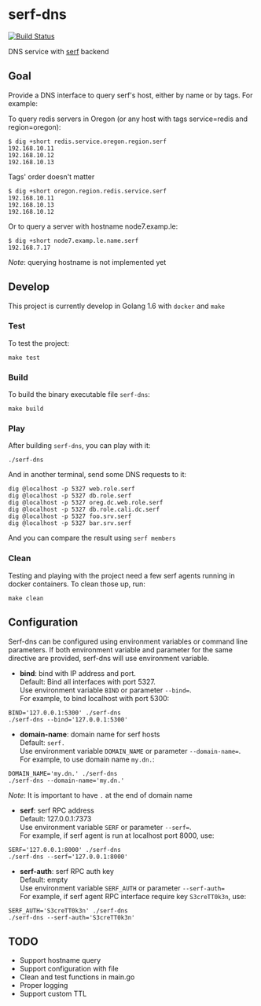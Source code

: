 # serf-dns

[![Build Status](https://travis-ci.org/phamhongviet/serf-dns.svg?branch=master)](https://travis-ci.org/phamhongviet/serf-dns)

DNS service with [serf](https://www.serfdom.io "Hashicorp's Serf") backend

## Goal

Provide a DNS interface to query serf's host, either by name or by tags. For example:

To query redis servers in Oregon (or any host with tags service=redis and region=oregon):

```
$ dig +short redis.service.oregon.region.serf
192.168.10.11
192.168.10.12
192.168.10.13
```

Tags' order doesn't matter

```
$ dig +short oregon.region.redis.service.serf
192.168.10.11
192.168.10.13
192.168.10.12
```

Or to query a server with hostname node7.examp.le:

```
$ dig +short node7.examp.le.name.serf
192.168.7.17
```
_Note_: querying hostname is not implemented yet


## Develop
This project is currently develop in Golang 1.6 with `docker` and `make`

### Test
To test the project:

```
make test
```

### Build
To build the binary executable file `serf-dns`:

```
make build
```

### Play
After building `serf-dns`, you can play with it:

```
./serf-dns
```

And in another terminal, send some DNS requests to it:

```
dig @localhost -p 5327 web.role.serf
dig @localhost -p 5327 db.role.serf
dig @localhost -p 5327 oreg.dc.web.role.serf
dig @localhost -p 5327 db.role.cali.dc.serf
dig @localhost -p 5327 foo.srv.serf
dig @localhost -p 5327 bar.srv.serf
```

And you can compare the result using `serf members`

### Clean
Testing and playing with the project need a few serf agents running in docker containers. To clean those up, run:

```
make clean
```

## Configuration

Serf-dns can be configured using environment variables or command line parameters. If both environment variable and parameter for the same directive are provided, serf-dns will use environment variable.

* __bind__: bind with IP address and port.         
Default: Bind all interfaces with port 5327.         
Use environment variable `BIND` or parameter `--bind=`.         
For example, to bind localhost with port 5300:           
```
BIND='127.0.0.1:5300' ./serf-dns
./serf-dns --bind='127.0.0.1:5300'
```

* __domain-name__: domain name for serf hosts        
Default: `serf.`       
Use environment variable `DOMAIN_NAME` or parameter `--domain-name=`.            
For example, to use domain name `my.dn.`:              
```
DOMAIN_NAME='my.dn.' ./serf-dns
./serf-dns --domain-name='my.dn.'
```
_Note_: It is important to have `.` at the end of domain name

* __serf__: serf RPC address            
Default: 127.0.0.1:7373            
Use environment variable `SERF` or parameter `--serf=`.            
For example, if serf agent is run at localhost port 8000, use:
```
SERF='127.0.0.1:8000' ./serf-dns
./serf-dns --serf='127.0.0.1:8000'
```

* __serf-auth__: serf RPC auth key           
Default: empty        
Use environment variable `SERF_AUTH` or parameter `--serf-auth=`        
For example, if serf agent RPC interface require key `S3creTT0k3n`, use:
```
SERF_AUTH='S3creTT0k3n' ./serf-dns
./serf-dns --serf-auth='S3creTT0k3n'
```

## TODO

* Support hostname query
* Support configuration with file
* Clean and test functions in main.go
* Proper logging
* Support custom TTL
